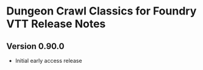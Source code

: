 # Dungeon Crawl Classics for Foundry VTT Release Notes

Version 0.90.0
--------------

* Initial early access release
